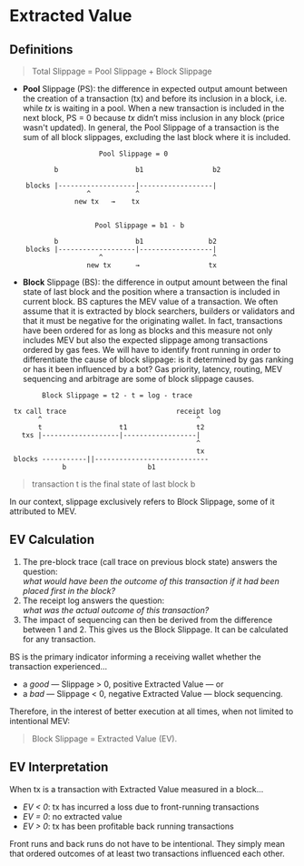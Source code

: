 # Extracted Value

## Definitions

> Total Slippage = Pool Slippage + Block Slippage


- **Pool** Slippage (PS): the difference in expected output amount between the creation of a transaction (tx) and before its inclusion in a block, i.e. while *tx* is waiting in a pool. When a new transaction is included in the next block, PS = 0 because *tx* didn’t miss inclusion in any block (price wasn't updated). In general, the Pool Slippage of a transaction is the sum of all block slippages, excluding the last block where it is included.
```
                      Pool Slippage = 0
                      
           b                   b1                 b2
 
    blocks |-------------------|------------------|
                   ^           ^
                new tx   →    tx
                

                     Pool Slippage = b1 - b
                        
           b                   b1                b2
    blocks |-------------------|------------------|
                      ^                           ^
                   new tx      →                 tx
```

- **Block** Slippage (BS): the difference in output amount between the final state of last block and the position where a transaction is included in current block. BS captures the MEV value of a transaction. We often assume that it is extracted by block searchers, builders or validators and that it must be negative for the originating wallet. In fact, transactions have been ordered for as long as blocks and this measure not only includes MEV but also the expected slippage among transactions ordered by gas fees. We will have to identify front running in order to differentiate the cause of block slippage: is it determined by gas ranking or has it been influenced by a bot? Gas priority, latency, routing, MEV sequencing and arbitrage are some of block slippage causes.
```
        Block Slippage = t2 - t = log - trace

 tx call trace                           receipt log
       ^                                      ^
       t                   t1                 t2
   txs |-------------------|------------------|
                                              ^
                                              tx
 blocks -----------||----------------------------
             b                    b1
```
> transaction t is the final state of last block b

In our context, slippage exclusively refers to Block Slippage, some of it attributed to MEV.

## EV Calculation

1. The pre-block trace (call trace on previous block state) answers the question:\
*what would have been the outcome of this transaction if it had been placed first in the block?*
2. The receipt log answers the question:\
*what was the actual outcome of this transaction?*
3. The impact of sequencing can then be derived from the difference between 1 and 2. This gives us the Block Slippage. It can be calculated for any transaction.

BS is the primary indicator informing a receiving wallet whether the transaction experienced... 
- a *good* — Slippage > 0, positive Extracted Value — 
or 
- a *bad*  — Slippage < 0, negative Extracted Value — 
block sequencing.

Therefore, in the interest of better execution at all times, when not limited to intentional MEV:
> Block Slippage = Extracted Value (EV).

## EV Interpretation

When tx is a transaction with Extracted Value measured in a block...

- *EV < 0*: tx has incurred a loss due to front-running transactions
- *EV = 0*: no extracted value
- *EV > 0*: tx has been profitable back running transactions

Front runs and back runs do not have to be intentional. They simply mean that ordered outcomes of at least two transactions influenced each other. 